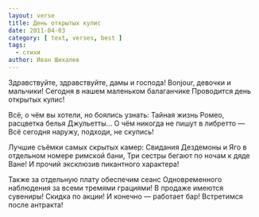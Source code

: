 ```yaml
---
layout: verse
title: День открытых кулис
date: 2011-04-03
category: [ text, verses, best ]
tags:
  - стихи
author: Иван Шихалев
---
```

Здравствуйте, здравствуйте, дамы и господа!
Bonjour, девочки и мальчики!
Сегодня в нашем маленьком балаганчике
Проводится день открытых кулис!

Всё, о чём вы хотели, но боялись узнать:
Тайная жизнь Ромео, расцветка белья Джульетты...
О чём никогда не пишут в либретто —
Всё сегодня наружу, подходи, не скупись!

Лучшие съёмки самых скрытых камер:
Свидания Дездемоны и Яго в отдельном номере римской бани,
Три сестры бегают по ночам к дяде Ване!
И прочий эксклюзив пикантного характера!

Также за отдельную плату обеспечим сеанс
Одновременного наблюдения за всеми тремями грациями!
В продаже имеются сувениры! Скидка по акции!
И конечно — работает бар! Встретимся после антракта!
